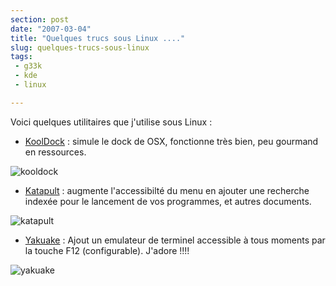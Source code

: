 ```yaml
---
section: post
date: "2007-03-04"
title: "Quelques trucs sous Linux ...."
slug: quelques-trucs-sous-linux
tags:
 - g33k
 - kde
 - linux

---
```


Voici quelques utilitaires que j'utilise sous Linux :

  * [KoolDock](http://kooldock.sf.net/) : simule le dock de OSX, fonctionne très bien, peu gourmand en ressources.

![kooldock](/public/Linux/kooldock1.jpg)

  * [Katapult](http://katapult.kde.org/) : augmente l'accessibilté du menu en ajouter une recherche indexée pour le lancement de vos programmes, et autres documents.

![katapult](/public/Linux/katapult1.jpg)   

  * [Yakuake](http://yakuake.uv.ro/) : Ajout un emulateur de terminel accessible à tous moments par la touche F12 (configurable). J'adore !!!!

![yakuake](/public/Linux/yakuake.jpg)
